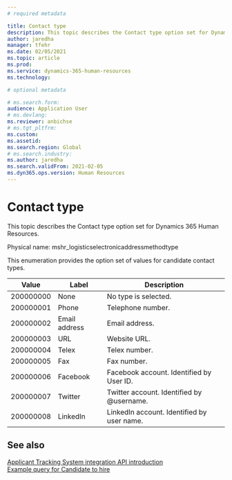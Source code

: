 ```yaml
---
# required metadata

title: Contact type
description: This topic describes the Contact type option set for Dynamics 365 Human Resources.
author: jaredha
manager: tfehr
ms.date: 02/05/2021
ms.topic: article
ms.prod: 
ms.service: dynamics-365-human-resources
ms.technology: 

# optional metadata

# ms.search.form: 
audience: Application User
# ms.devlang: 
ms.reviewer: anbichse
# ms.tgt_pltfrm: 
ms.custom: 
ms.assetid: 
ms.search.region: Global
# ms.search.industry: 
ms.author: jaredha
ms.search.validFrom: 2021-02-05
ms.dyn365.ops.version: Human Resources
---
```


# Contact type

This topic describes the Contact type option set for Dynamics 365 Human Resources.

Physical name: mshr_logisticselectronicaddressmethodtype

This enumeration provides the option set of values for candidate contact types. 

| Value | Label | Description |
| --- | --- | --- |
| 200000000 | None | No type is selected. |
| 200000001 | Phone | Telephone number. |
| 200000002 | Email address | Email address. |
| 200000003 | URL | Website URL. |
| 200000004 | Telex | Telex number. |
| 200000005 | Fax | Fax number. |
| 200000006 | Facebook | Facebook account. Identified by User ID. |
| 200000007 | Twitter | Twitter account. Identified by @username. |
| 200000008 | LinkedIn | LinkedIn account. Identified by user name. |

## See also

[Applicant Tracking System integration API introduction](hr-admin-integration-ats-api-introduction.md)<br>
[Example query for Candidate to hire](hr-admin-integration-ats-api-candidate-to-hire-example-query.md)
